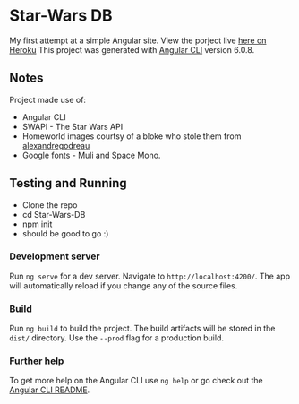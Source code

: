 # Star-Wars DB

My first attempt at a simple Angular site.
View the porject live [here on Heroku](https://star-wars-idle-test.herokuapp.com/)
This project was generated with [Angular CLI](https://github.com/angular/angular-cli) version 6.0.8.

## Notes

Project made use of: 
* Angular CLI
* SWAPI - The Star Wars API
* Homeworld images courtsy of a bloke who stole them from [alexandregodreau](https://www.behance.net/alexandregodreau/)
* Google fonts - Muli and Space Mono.

## Testing and Running

* Clone the repo
* cd Star-Wars-DB
* npm init
* should be good to go :)

### Development server

Run `ng serve` for a dev server. Navigate to `http://localhost:4200/`. The app will automatically reload if you change any of the source files.

### Build

Run `ng build` to build the project. The build artifacts will be stored in the `dist/` directory. Use the `--prod` flag for a production build.

### Further help

To get more help on the Angular CLI use `ng help` or go check out the [Angular CLI README](https://github.com/angular/angular-cli/blob/master/README.md).
